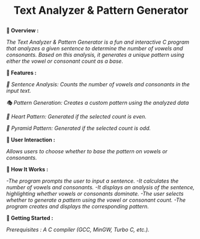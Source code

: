 <h1><p align="center">Text Analyzer & Pattern Generator</p></h1>

**📌 Overview :**

_The Text Analyzer & Pattern Generator is a fun and interactive C program that analyzes a given sentence to determine the number of vowels and consonants. Based on this analysis, it generates a unique pattern using either the vowel or consonant count as a base._

**🎯 Features :**

  _📝 Sentence Analysis: Counts the number of vowels and consonants in the input text._

  _🎭 Pattern Generation: Creates a custom pattern using the analyzed data_

  _💖 Heart Pattern: Generated if the selected count is even._

  _🔺 Pyramid Pattern: Generated if the selected count is odd._

**🤖 User Interaction :**

_Allows users to choose whether to base the pattern on vowels or consonants._

**🔧 How It Works :**

  _-The program prompts the user to input a sentence.
  -It calculates the number of vowels and consonants.
  -It displays an analysis of the sentence, highlighting whether vowels or consonants dominate.
  -The user selects whether to generate a pattern using the vowel or consonant count.
  -The program creates and displays the corresponding pattern._

**🚀 Getting Started :**
  
  _Prerequisites : A C compiler (GCC, MinGW, Turbo C, etc.)._

